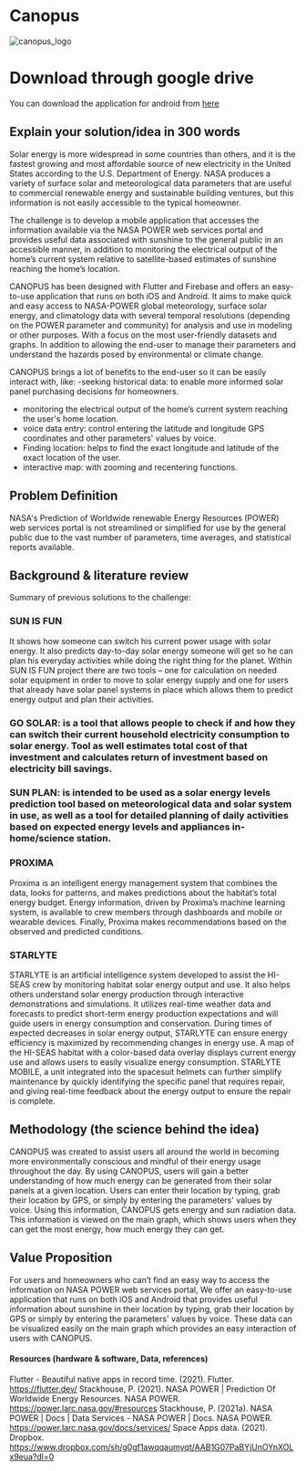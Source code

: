 # Canopus

![canopus_logo](https://user-images.githubusercontent.com/50237142/135719157-43213b6b-198a-4649-82a7-5c6d0a81f23e.png)

# Download through google drive

You can download the application for android from [here](https://drive.google.com/file/d/16pNjJN4pSKr_QmXNaUW8vQlz2_j4eKJw/view?usp=sharing)

## Explain your solution/idea in 300 words
Solar energy is more widespread in some countries than others, and it is the fastest growing and most affordable source of new electricity in the United States according to the U.S. Department of Energy. NASA produces a variety of surface solar and meteorological data parameters that are useful to commercial renewable energy and sustainable building ventures, but this information is not easily accessible to the typical homeowner.

The challenge is to develop a mobile application that accesses the information available via the NASA POWER web services portal and provides useful data associated with sunshine to the general public in an accessible manner, in addition to monitoring the electrical output of the home’s current system relative to satellite-based estimates of sunshine reaching the home’s location.

CANOPUS has been designed with Flutter and Firebase and offers an easy-to-use application that runs on both iOS and Android.
It aims to make quick and easy access to NASA-POWER global meteorology, surface solar energy, and climatology data with several temporal resolutions (depending on the POWER parameter and community) for analysis and use in modeling or other purposes.
With a focus on the most user-friendly datasets and graphs. In addition to allowing the end-user to manage their parameters and understand the hazards posed by environmental or climate change.

CANOPUS brings a lot of benefits to the end-user so it can be easily interact with, like:
-seeking historical data: to enable more informed solar panel purchasing decisions for homeowners.
- monitoring the electrical output of the home’s current system reaching the user's home location.
- voice data entry: control entering the latitude and longitude GPS coordinates and other parameters' values by voice.
- Finding location: helps to find the exact longitude and latitude of the exact location of the user.
-  interactive map: with zooming and recentering functions.


## Problem Definition
NASA's Prediction of Worldwide renewable Energy Resources (POWER) web services portal ​is not streamlined or simplified for use by the general public due to the vast number of parameters, time averages, and statistical reports available.

## Background & literature review
Summary of previous solutions to the challenge:

### SUN IS FUN
It shows how someone can switch his current power usage with solar energy. It also predicts day-to-day solar energy someone will get so he can plan his everyday activities while doing the right thing for the planet.
Within SUN IS FUN project there are two tools – one for calculation on needed solar equipment in order to move to solar energy supply and one for users that already have solar panel systems in place which allows them to predict energy output and plan their activities.

### GO SOLAR: is a tool that allows people to check if and how they can switch their current household electricity consumption to solar energy. Tool as well estimates total cost of that investment and calculates return of investment based on electricity bill savings.

### SUN PLAN: is intended to be used as a solar energy levels prediction tool based on meteorological data and solar system in use, as well as a tool for detailed planning of daily activities based on expected energy levels and appliances in-home/science station.

### PROXIMA
Proxima is an intelligent energy management system that combines the data, looks for patterns, and makes predictions about the habitat’s total energy budget. Energy information, driven by Proxima’s machine learning system, is available to crew members through dashboards and mobile or wearable devices. Finally, Proxima makes recommendations based on the observed and predicted conditions. 

### STARLYTE
STARLYTE is an artificial intelligence system developed to assist the HI-SEAS crew by monitoring habitat solar energy output and use. It also helps others understand solar energy production through interactive demonstrations and simulations. It utilizes real-time weather data and forecasts to predict short-term energy production expectations and will guide users in energy consumption and conservation. During times of expected decreases in solar energy output, STARLYTE can ensure energy efficiency is maximized by recommending changes in energy use. A map of the HI-SEAS habitat with a color-based data overlay displays current energy use and allows users to easily visualize energy consumption. STARLYTE MOBILE, a unit integrated into the spacesuit helmets can further simplify maintenance by quickly identifying the specific panel that requires repair, and giving real-time feedback about the energy output to ensure the repair is complete.

## Methodology (the science behind the idea)
CANOPUS was created to assist users all around the world in becoming more environmentally conscious and mindful of their energy usage throughout the day. By using CANOPUS, users will gain a better understanding of how much energy can be generated from their solar panels at a given location.
Users can enter their location by typing, grab their location by GPS, or simply by entering the parameters' values by voice. Using this information, CANOPUS gets energy and sun radiation data.
This information is viewed on the main graph, which shows users when they can get the most energy, how much energy they can get.


## Value Proposition
For users and homeowners who can’t find an easy way to access the information on NASA POWER web services portal, We offer an easy-to-use application that runs on both iOS and Android that provides useful information about sunshine in their location by typing, grab their location by GPS or simply by entering the parameters' values by voice. These data can be visualized easily on the main graph which provides an easy interaction of users with CANOPUS.


#### Resources (hardware & software, Data, references)
Flutter - Beautiful native apps in record time. (2021). Flutter. https://flutter.dev/
Stackhouse, P. (2021). NASA POWER | Prediction Of Worldwide Energy Resources. NASA POWER. https://power.larc.nasa.gov/#resources
Stackhouse, P. (2021a). NASA POWER | Docs | Data Services - NASA POWER | Docs. NASA POWER. https://power.larc.nasa.gov/docs/services/
Space Apps data. (2021). Dropbox. https://www.dropbox.com/sh/g0gf1awqqaumyqt/AAB1G07PaBYjUnOYnXOLx9eua?dl=0

